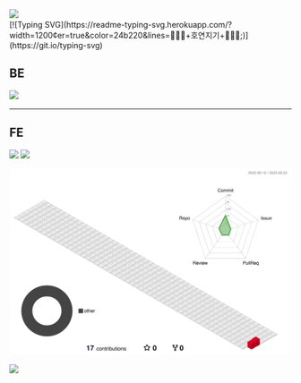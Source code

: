 
<!--
**leeho2023/leeho2023** is a ✨ _special_ ✨ repository because its `README.md` (this file) appears on your GitHub profile.

Here are some ideas to get you started:

- 🔭 I’m currently working on ...
- 🌱 I’m currently learning ...
- 👯 I’m looking to collaborate on ...
- 🤔 I’m looking for help with ...
- 💬 Ask me about ...
- 📫 How to reach me: ...
- 😄 Pronouns: ...
- ⚡ Fun fact: ...
-->

<!--
![header](https://capsule-render.vercel.app/api?type=Rect&color=gradient&text=%20호연호현호연호현%20&height=300&fontSize=90&textBg=false)
-->

<!--
![Typing SVG](https://readme-typing-svg.herokuapp.com/?width=1200&center=true&color=24b220&lines=🧑‍🤝‍🧑+호연지기+🧑‍🤝‍🧑;)](https://git.io/typing-svg)
-->
<div>
	<img src="https://capsule-render.vercel.app/api?type=waving&color=gradient&height=300&section=header&text=BFHy-Hh&fontSize=90" />
</div>

<div>
	[![Typing SVG](https://readme-typing-svg.herokuapp.com/?width=1200&center=true&color=24b220&lines=🧑‍🤝‍🧑+호연지기+🧑‍🤝‍🧑;)](https://git.io/typing-svg)
</div>

## BE 
<div>
	<img src="https://img.shields.io/badge/Java-007396?style=flat&logo=Java&logoColor=white" />
</div>

<hr />

## FE
<div>
	<img src="https://img.shields.io/badge/HTML5-E34F26?style=flat&logo=HTML5&logoColor=white" />
	<img src="https://img.shields.io/badge/CSS3-1572B6?style=flat&logo=CSS3&logoColor=white" />
</div>

![](./profile-3d-contrib/profile-gitblock.svg)

<div>
	<img src="https://capsule-render.vercel.app/api?type=waving&color=BDBDC8&height=200&section=footer" />	
</div>


	


